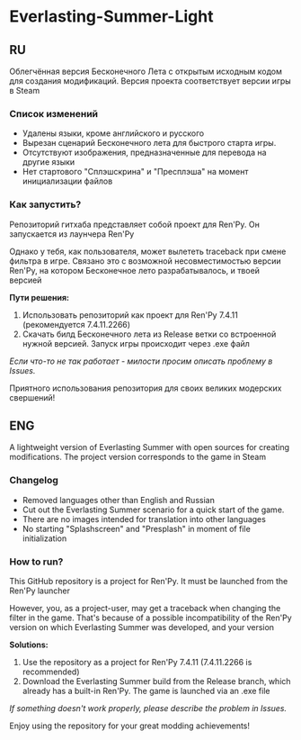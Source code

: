 # Everlasting-Summer-Light

## RU
Облегчённая версия Бесконечного Лета с открытым исходным кодом для создания модификаций. Версия проекта соответствует версии игры в Steam
### Список изменений
* Удалены языки, кроме английского и русского
* Вырезан сценарий Бесконечного лета для быстрого старта игры.
* Отсутствуют изображения, предназначенные для перевода на другие языки
* Нет стартового "Cплэшскрина" и "Пресплэша" на момент инициализации файлов
### Как запустить?
Репозиторий гитхаба представляет собой проект для Ren'Py. Он запускается из лаунчера Ren'Py

Однако у тебя, как пользователя, может вылететь traceback при смене фильтра в игре. Связано это с возможной несовместимостью версии Ren'Py, на котором Бесконечное лето разрабатывалось, и твоей версией

__Пути решения:__
1. Использовать репозиторий как проект для Ren'Py 7.4.11 (рекомендуется 7.4.11.2266)
2. Скачать билд Бесконечного лета из Release ветки со встроенной нужной версией. Запуск игры происходит через .exe файл

*Если что-то не так работает - милости просим описать проблему в Issues.* 

Приятного использования репозитория для своих великих модерских свершений!

## ENG
A lightweight version of Everlasting Summer with open sources for creating modifications. The project version corresponds to the game in Steam
### Changelog
* Removed languages ​​other than English and Russian
* Cut out the Everlasting Summer scenario for a quick start of the game.
* There are no images intended for translation into other languages
* No starting "Splashscreen" and "Presplash" in moment of file initialization
### How to run?
This GitHub repository is a project for Ren'Py. It must be launched from the Ren'Py launcher

However, you, as a project-user, may get a traceback when changing the filter in the game. That's because of a possible incompatibility of the Ren'Py version on which Everlasting Summer was developed, and your version

__Solutions:__
1. Use the repository as a project for Ren'Py 7.4.11 (7.4.11.2266 is recommended)
2. Download the Everlasting Summer build from the Release branch, which already has a built-in Ren'Py. The game is launched via an .exe file

*If something doesn't work properly, please describe the problem in Issues.*

Enjoy using the repository for your great modding achievements!